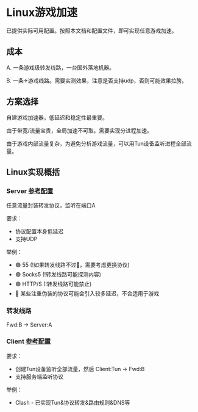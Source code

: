 # Linux游戏加速

已提供实际可用配置。按照本文档和配置文件，即可实现任意游戏加速。

## 成本

A. 一条游戏级转发线路，一台国外落地机器。

B. 一条✈游戏线路。需要实测效果，注意是否支持udp，否则可能效果拉胯。

## 方案选择

自建游戏加速器，低延迟和稳定性最重要。

由于带宽/流量宝贵，全局加速不可取，需要实现分进程加速。

由于游戏内部流量复杂，为避免分析游戏流量，可以用Tun设备监听进程全部流量。

## Linux实现概括

### Server [参考配置](server-ss.yml)

任意流量封装转发协议，监听在端口A

要求：

* 协议配置本身低延迟
* 支持UDP

举例：

* 🟢 55      (!如果转发线路不过🧱，需要考虑更换协议)
* 🟢 Socks5  (!转发线路可能探测内容)
* 🟢 HTTP/S  (!转发线路可能禁止)
* 🔴 某些注重伪装的协议可能会引入较多延迟，不合适用于游戏

### 转发线路

Fwd:B -> Server:A

### Client [参考配置](client-clash.yml)

要求：

* 创建Tun设备监听全部流量，然后 Client:Tun -> Fwd:B
* 支持服务端监听协议

举例：

* Clash - 已实现Tun&协议转发&路由规则&DNS等

